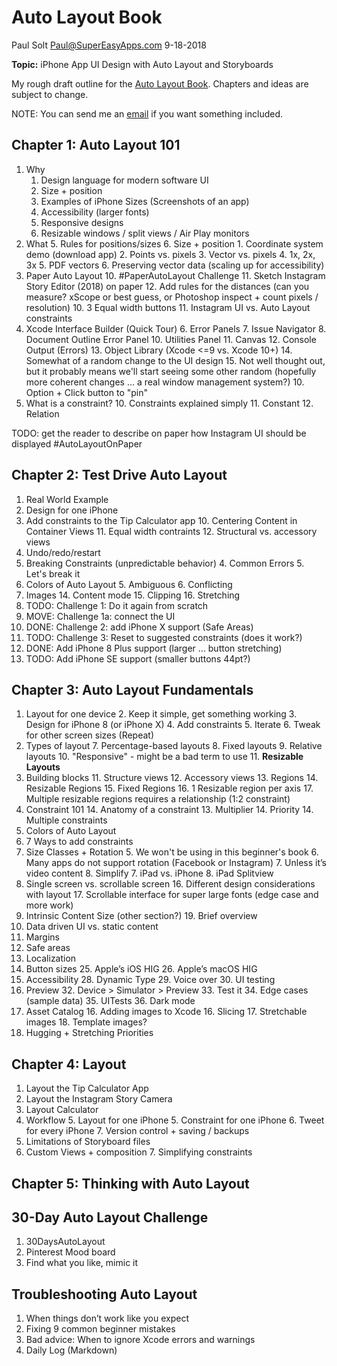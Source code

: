 # Auto Layout Book
Paul Solt
<Paul@SuperEasyApps.com>
9-18-2018

**Topic:** iPhone App UI Design with Auto Layout and Storyboards

My rough draft outline for the [Auto Layout Book](http://bit.ly/AutoLayoutBook). Chapters and ideas are subject to change.

NOTE:  You can send me an [email](Paul@SuperEasyApps.com) if you want something included.

## Chapter 1: Auto Layout 101 

1. Why
	1. Design language for modern software UI
	1. Size + position
	2. Examples of iPhone Sizes (Screenshots of an app)
	3. Accessibility (larger fonts)
	4. Responsive designs
	5. Resizable windows / split views / Air Play monitors
2. What
	5. Rules for positions/sizes
	6. Size + position
		1. Coordinate system demo (download app)
	 	2. Points vs. pixels
		3. Vector vs. pixels
			4. 1x, 2x, 3x
			5. PDF vectors
			6. Preserving vector data (scaling up for accessibility)
3. Paper Auto Layout
	10. #PaperAutoLayout Challenge
	11. Sketch Instagram Story Editor (2018) on paper
		12. Add rules for the distances (can you measure? xScope or best guess, or Photoshop inspect + count pixels / resolution)
		10. 3 Equal width buttons
		11. Instagram UI vs. Auto Layout constraints
4. Xcode Interface Builder (Quick Tour)
	6. Error Panels
		7. Issue Navigator
		8. Document Outline Error Panel
	10. Utilities Panel
	11. Canvas
	12. Console Output (Errors)
	13. Object Library (Xcode <=9 vs. Xcode 10+)
		14. Somewhat of a random change to the UI design
		15. Not well thought out, but it probably means we'll start seeing some other random (hopefully more coherent changes … a real window management system?)
		10. Option + Click button to "pin"
5. What is a constraint? 
	10. Constraints explained simply
	11. Constant
	12. Relation

TODO: get the reader to describe on paper how Instagram UI should be displayed #AutoLayoutOnPaper

## Chapter 2: Test Drive Auto Layout

1. Real World Example
2. Design for one iPhone
3. Add constraints to the Tip Calculator app
	10. Centering Content in Container Views
	11. Equal width contraints
	12. Structural vs. accessory views
4. Undo/redo/restart
3. Breaking Constraints (unpredictable behavior)
	4. Common Errors
	5. Let's break it
4. Colors of Auto Layout
	5. Ambiguous
	6. Conflicting
4. Images
	14. Content mode
	15. Clipping
	16. Stretching
18. TODO: Challenge 1: Do it again from scratch
19. MOVE: Challenge 1a: connect the UI
19. DONE: Challenge 2: add iPhone X support (Safe Areas)
20. TODO: Challenge 3: Reset to suggested constraints (does it work?)
4. DONE: Add iPhone 8 Plus support (larger … button stretching)
5. TODO: Add iPhone SE support (smaller buttons 44pt?)

## Chapter 3: Auto Layout Fundamentals

1. Layout for one device
	2. Keep it simple, get something working
	3. Design for iPhone 8 (or iPhone X)
	4. Add constraints 
	5. Iterate
		6. Tweak for other screen sizes (Repeat)
2. Types of layout
	7. Percentage-based layouts
	8. Fixed layouts
	9. Relative layouts
	10. "Responsive" -  might be a bad term to use
	11. **Resizable Layouts**
10. Building blocks
	11. Structure views
	12. Accessory views
	13. Regions
		14. Resizable Regions
		15. Fixed Regions
		16. 1 Resizable region per axis
		17. Multiple resizable regions requires a relationship (1:2 constraint)
13. Constraint 101
	14. Anatomy of a constraint
	13. Multiplier
	14. Priority 
	14. Multiple constraints 
15. Colors of Auto Layout
10. 7 Ways to add constraints
4. Size Classes + Rotation
	5. We won't be using in this beginner's book
	6. Many apps do not support rotation (Facebook or Instagram) 
	7. Unless it’s video content
	8. Simplify
	7. iPad vs. iPhone
	8. iPad Splitview
15. Single screen vs. scrollable screen
	16. Different design considerations with layout
	17. Scrollable interface for super large fonts (edge case and more work)
18. Intrinsic Content Size (other section?)
	19. Brief overview
20. Data driven UI vs. static content
21. Margins
22. Safe areas
23. Localization
24. Button sizes
	25. Apple’s iOS HIG
	26. Apple’s macOS HIG
27. Accessibility
	28. Dynamic Type
	29. Voice over
		30. UI testing
31. Preview
	32. Device > Simulator > Preview
	33. Test it
	34. Edge cases (sample data)
	35. UITests 
	36. Dark mode
15. Asset Catalog
	16. Adding images to Xcode
	16. Slicing
	17. Stretchable images
	18. Template images?
16. Hugging + Stretching Priorities 


## Chapter 4: Layout


1. Layout the Tip Calculator App
2. Layout the Instagram Story Camera
3. Layout Calculator
4. Workflow
	5. Layout for one iPhone
	5. Constraint for one iPhone
	6. Tweet for every iPhone
	7. Version control + saving / backups
5. Limitations of Storyboard files
6. Custom Views + composition
	7. Simplifying constraints

## Chapter 5: Thinking with Auto Layout


## 30-Day Auto Layout Challenge

1. 30DaysAutoLayout
2. Pinterest Mood board
3. Find what you like, mimic it

## Troubleshooting Auto Layout

1. When things don’t work like you expect
2. Fixing 9 common beginner mistakes  
3. Bad advice: When to ignore Xcode errors and warnings
4. Daily Log (Markdown)
